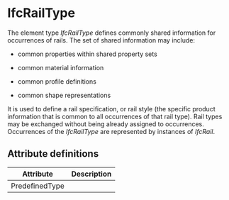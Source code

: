 IfcRailType
===========
The element type _IfcRailType_ defines commonly shared information for
occurrences of rails. The set of shared information may include:  

  

  * common properties within shared property sets
  

  * common material information
  

  * common profile definitions
  

  * common shape representations
  

  
It is used to define a rail specification, or rail style (the specific product
information that is common to all occurrences of that rail type). Rail types
may be exchanged without being already assigned to occurrences.  
Occurrences of the _IfcRailType_ are represented by instances of _IfcRail_.


Attribute definitions
---------------------
| Attribute      | Description   |
|----------------|---------------|
| PredefinedType |               |

